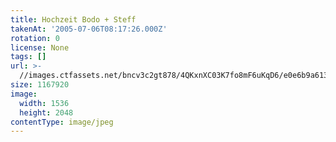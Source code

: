 ```yaml
---
title: Hochzeit Bodo + Steff
takenAt: '2005-07-06T08:17:26.000Z'
rotation: 0
license: None
tags: []
url: >-
  //images.ctfassets.net/bncv3c2gt878/4QKxnXC03K7fo8mF6uKqD6/e0e6b9a613288d288007219d8e904c37/hochzeit-bodo--steff_4560374370_o
size: 1167920
image:
  width: 1536
  height: 2048
contentType: image/jpeg
---
```


